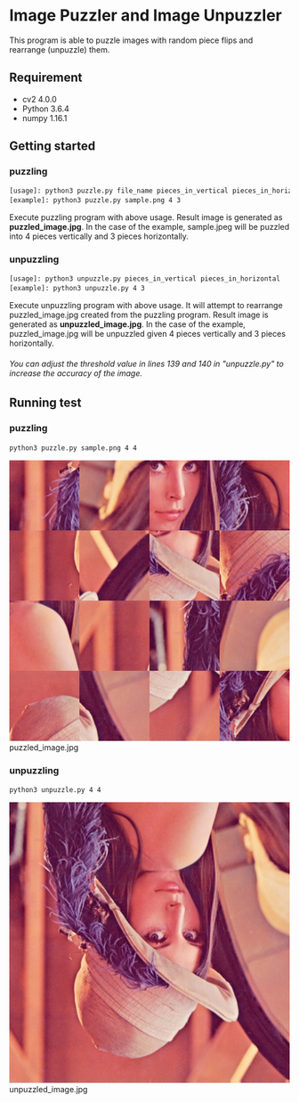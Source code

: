 # Image Puzzler and Image Unpuzzler
This program is able to puzzle images with random piece flips and rearrange (unpuzzle) them.

## Requirement
* cv2 4.0.0
* Python 3.6.4
* numpy 1.16.1


## Getting started

### puzzling
```bash
[usage]: python3 puzzle.py file_name pieces_in_vertical pieces_in_horizontal
[example]: python3 puzzle.py sample.png 4 3
```
Execute puzzling program with above usage. Result image is generated as __puzzled_image.jpg__.
In the case of the example, sample.jpeg will be puzzled into 4 pieces vertically and 3 pieces horizontally.

### unpuzzling
```bash
[usage]: python3 unpuzzle.py pieces_in_vertical pieces_in_horizontal
[example]: python3 unpuzzle.py 4 3
```
Execute unpuzzling program with above usage. It will attempt to rearrange puzzled_image.jpg created from the puzzling program. Result image is generated as __unpuzzled_image.jpg__.
In the case of the example, puzzled_image.jpg will be unpuzzled given 4 pieces vertically and 3 pieces horizontally.

###### You can adjust the threshold value in lines 139 and 140 in "unpuzzle.py" to increase the accuracy of the image.


## Running test
### puzzling
```bash
python3 puzzle.py sample.png 4 4
```

![puzzled_image](./puzzled_image.jpg)
puzzled_image.jpg

### unpuzzling
```bash
python3 unpuzzle.py 4 4
```
![unpuzzled_image](./unpuzzled_image.jpg)
unpuzzled_image.jpg



